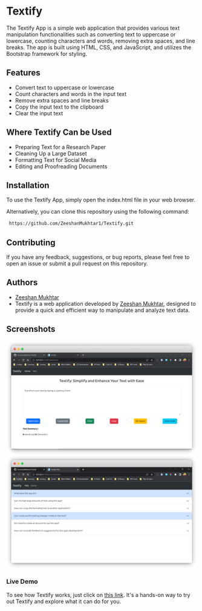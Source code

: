 # Textify

The Textify App is a simple web application that provides various text manipulation functionalities such as converting text to uppercase or lowercase, counting characters and words, removing extra spaces, and line breaks. The app is built using HTML, CSS, and JavaScript, and utilizes the Bootstrap framework for styling.

## Features

- Convert text to uppercase or lowercase
- Count characters and words in the input text
- Remove extra spaces and line breaks
- Copy the input text to the clipboard
- Clear the input text

## Where Textify Can be Used

- Preparing Text for a Research Paper
- Cleaning Up a Large Dataset
- Formatting Text for Social Media
- Editing and Proofreading Documents

## Installation

To use the Textify App, simply open the index.html file in your web browser.

Alternatively, you can clone this repository using the following command:

```bash
 https://github.com/ZeeshanMukhtar1/Textify.git
```

## Contributing

If you have any feedback, suggestions, or bug reports, please feel free to open an issue or submit a pull request on this repository.

## Authors

- [Zeeshan Mukhtar](https://www.linkedin.com/in/zeeshanmukhtar1/)
- Textify is a web application developed by [Zeeshan Mukhtar](https://www.instagram.com/zeshanmukhtar01/), designed to provide a quick and efficient way to manipulate and analyze text data.

## Screenshots

![Textify Screenshot](./Src/Home__ss.png)
![Textify Screenshot](./Src/faq__ss.png)

### Live Demo

To see how Textify works, just click on [ this link](https://zeeshanmukhtar1.github.io/Textify/). It's a hands-on way to try out Textify and explore what it can do for you.
